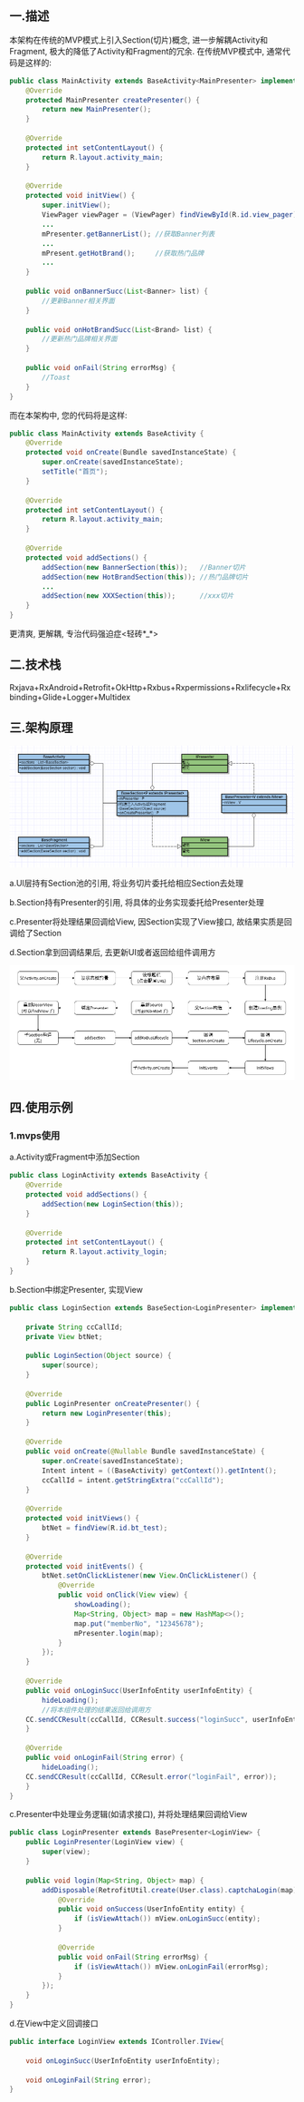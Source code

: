 ## 一.描述

本架构在传统的MVP模式上引入Section(切片)概念, 进一步解耦Activity和Fragment, 极大的降低了Activity和Fragment的冗余. 在传统MVP模式中, 通常代码是这样的:

```java
public class MainActivity extends BaseActivity<MainPresenter> implements MainView {
    @Override
    protected MainPresenter createPresenter() {
        return new MainPresenter();
    }
    
    @Override
    protected int setContentLayout() {
        return R.layout.activity_main;
    }

    @Override
    protected void initView() {
        super.initView();
        ViewPager viewPager = (ViewPager) findViewById(R.id.view_pager);
        ...        
        mPresenter.getBannerList();	//获取Banner列表
        ...
        mPresent.getHotBrand();		//获取热门品牌
        ...
    }
    
    public void onBannerSucc(List<Banner> list) {
        //更新Banner相关界面
    }
    
    public void onHotBrandSucc(List<Brand> list) {
        //更新热门品牌相关界面
    }
    
    public void onFail(String errorMsg) {
        //Toast
    }
}

```

而在本架构中, 您的代码将是这样:

```java
public class MainActivity extends BaseActivity {
    @Override
    protected void onCreate(Bundle savedInstanceState) {
        super.onCreate(savedInstanceState);
        setTitle("首页");
    }

    @Override
    protected int setContentLayout() {
        return R.layout.activity_main;
    }

    @Override
    protected void addSections() {
        addSection(new BannerSection(this));   //Banner切片
        addSection(new HotBrandSection(this)); //热门品牌切片
        ...
        addSection(new XXXSection(this));      //xxx切片
    }
}

```

更清爽, 更解耦, 专治代码强迫症<轻砖\*_\*>

## 二.技术栈

Rxjava+RxAndroid+Retrofit+OkHttp+Rxbus+Rxpermissions+Rxlifecycle+Rxbinding+Glide+Logger+Multidex

## 三.架构原理

![MVPS](https://github.com/Sprout4188/MVPS/blob/master/images/MVPS.png)

a.UI层持有Section池的引用, 将业务切片委托给相应Section去处理

b.Section持有Presenter的引用, 将具体的业务实现委托给Presenter处理

c.Presenter将处理结果回调给View, 因Section实现了View接口, 故结果实质是回调给了Section

d.Section拿到回调结果后, 去更新UI或者返回给组件调用方

![相关生命周期先后调用关系](https://github.com/Sprout4188/MVPS/blob/master/images/Lifecycle.png)

## 四.使用示例

 ### 1.mvps使用

a.Activity或Fragment中添加Section

```java
public class LoginActivity extends BaseActivity {
    @Override
    protected void addSections() {
        addSection(new LoginSection(this));
    }

    @Override
    protected int setContentLayout() {
        return R.layout.activity_login;
    }
}
```

b.Section中绑定Presenter, 实现View

```java
public class LoginSection extends BaseSection<LoginPresenter> implements LoginView {

    private String ccCallId;
    private View btNet;

    public LoginSection(Object source) {
        super(source);
    }

    @Override
    public LoginPresenter onCreatePresenter() {
        return new LoginPresenter(this);
    }

    @Override
    public void onCreate(@Nullable Bundle savedInstanceState) {
        super.onCreate(savedInstanceState);
        Intent intent = ((BaseActivity) getContext()).getIntent();
        ccCallId = intent.getStringExtra("ccCallId");
    }

    @Override
    protected void initViews() {
        btNet = findView(R.id.bt_test);
    }

    @Override
    protected void initEvents() {
        btNet.setOnClickListener(new View.OnClickListener() {
            @Override
            public void onClick(View view) {
                showLoading();
                Map<String, Object> map = new HashMap<>();
                map.put("memberNo", "12345678");
                mPresenter.login(map);
            }
        });
    }

    @Override
    public void onLoginSucc(UserInfoEntity userInfoEntity) {
        hideLoading();
        //将本组件处理的结果返回给调用方
	CC.sendCCResult(ccCallId, CCResult.success("loginSucc", userInfoEntity));
    }

    @Override
    public void onLoginFail(String error) {
        hideLoading();
	CC.sendCCResult(ccCallId, CCResult.error("loginFail", error));
    }
}
```

c.Presenter中处理业务逻辑(如请求接口), 并将处理结果回调给View

```java
public class LoginPresenter extends BasePresenter<LoginView> {
    public LoginPresenter(LoginView view) {
        super(view);
    }

    public void login(Map<String, Object> map) {
        addDisposable(RetrofitUtil.create(User.class).captchaLogin(map), new ICallBack<UserInfoEntity>() {
            @Override
            public void onSuccess(UserInfoEntity entity) {
                if (isViewAttach()) mView.onLoginSucc(entity);
            }

            @Override
            public void onFail(String errorMsg) {
                if (isViewAttach()) mView.onLoginFail(errorMsg);
            }
        });
    }
}
```

d.在View中定义回调接口

```java
public interface LoginView extends IController.IView{
    
    void onLoginSucc(UserInfoEntity userInfoEntity);

    void onLoginFail(String error);
}
```
